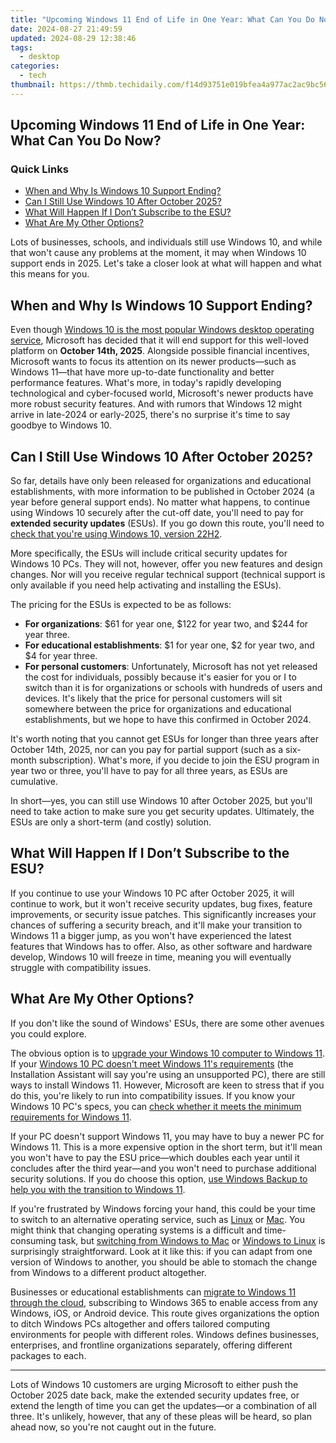 ```yaml
---
title: "Upcoming Windows 11 End of Life in One Year: What Can You Do Now?"
date: 2024-08-27 21:49:59
updated: 2024-08-29 12:38:46
tags:
  - desktop
categories:
  - tech
thumbnail: https://thmb.techidaily.com/f14d93751e019bfea4a977ac2ac9bc564b77ea9b7c9b8b27159acb247e2b395b.jpg
---
```


## Upcoming Windows 11 End of Life in One Year: What Can You Do Now?

### Quick Links

* [When and Why Is Windows 10 Support Ending?](https://youtube-data.techidaily.com/ed-in-2024-step-by-step-methodology-tracking-youtube-traffic-and-income/)
* [Can I Still Use Windows 10 After October 2025?](https://blog-min.techidaily.com/how-to-recover-deleted-photos-on-infinix-smart-8-hd-by-stellar-photo-recovery-android-mobile-photo-recover/)
* [What Will Happen If I Don’t Subscribe to the ESU?](https://some-techniques.techidaily.com/updated-exploring-the-depth-of-editing-with-gopro-studios-capabilities/)
* [What Are My Other Options?](https://some-skills.techidaily.com/2024-approved-ultimate-utility-watch-opens-your-macdevice/)

 Lots of businesses, schools, and individuals still use Windows 10, and while that won't cause any problems at the moment, it may when Windows 10 support ends in 2025\. Let's take a closer look at what will happen and what this means for you.

##  When and Why Is Windows 10 Support Ending?

 Even though [Windows 10 is the most popular Windows desktop operating service](https://www.statista.com/statistics/993868/worldwide-windows-operating-system-market-share/#:~:text=Windows%2010%20is%20the%20most,around%2026.6%20percent%20of%20devices.), Microsoft has decided that it will end support for this well-loved platform on **October 14th, 2025**. Alongside possible financial incentives, Microsoft wants to focus its attention on its newer products—such as Windows 11—that have more up-to-date functionality and better performance features. What's more, in today's rapidly developing technological and cyber-focused world, Microsoft's newer products have more robust security features. And with rumors that Windows 12 might arrive in late-2024 or early-2025, there's no surprise it's time to say goodbye to Windows 10.

##  Can I Still Use Windows 10 After October 2025?

 So far, details have only been released for organizations and educational establishments, with more information to be published in October 2024 (a year before general support ends). No matter what happens, to continue using Windows 10 securely after the cut-off date, you'll need to pay for **extended security updates** (ESUs). If you go down this route, you'll need to [check that you're using Windows 10, version 22H2](https://ai-video-apps.techidaily.com/new-breaking-boundaries-running-windows-and-mac-video-editing-software-on-chromebook-for-2024/).

 More specifically, the ESUs will include critical security updates for Windows 10 PCs. They will not, however, offer you new features and design changes. Nor will you receive regular technical support (technical support is only available if you need help activating and installing the ESUs).

 The pricing for the ESUs is expected to be as follows:

* **For organizations**: $61 for year one, $122 for year two, and $244 for year three.
* **For educational establishments**: $1 for year one, $2 for year two, and $4 for year three.
* **For personal customers**: Unfortunately, Microsoft has not yet released the cost for individuals, possibly because it's easier for you or I to switch than it is for organizations or schools with hundreds of users and devices. It's likely that the price for personal customers will sit somewhere between the price for organizations and educational establishments, but we hope to have this confirmed in October 2024.

 It's worth noting that you cannot get ESUs for longer than three years after October 14th, 2025, nor can you pay for partial support (such as a six-month subscription). What's more, if you decide to join the ESU program in year two or three, you'll have to pay for all three years, as ESUs are cumulative.

 In short—yes, you can still use Windows 10 after October 2025, but you'll need to take action to make sure you get security updates. Ultimately, the ESUs are only a short-term (and costly) solution.

##  What Will Happen If I Don’t Subscribe to the ESU?

 If you continue to use your Windows 10 PC after October 2025, it will continue to work, but it won't receive security updates, bug fixes, feature improvements, or security issue patches. This significantly increases your chances of suffering a security breach, and it'll make your transition to Windows 11 a bigger jump, as you won't have experienced the latest features that Windows has to offer. Also, as other software and hardware develop, Windows 10 will freeze in time, meaning you will eventually struggle with compatibility issues.

##  What Are My Other Options?

 If you don't like the sound of Windows' ESUs, there are some other avenues you could explore.

 The obvious option is to [upgrade your Windows 10 computer to Windows 11](https://common-error.techidaily.com/guide-solving-the-problem-of-dysfunctional-usb-mouse-and-keyboard-under-windows-vistawindows-7/). If your [Windows 10 PC doesn't meet Windows 11's requirements](https://instagram-video-files.techidaily.com/influential-impact-celebrating-instagrams-most-dynamic-stars-for-2024/) (the Installation Assistant will say you're using an unsupported PC), there are still ways to install Windows 11\. However, Microsoft are keen to stress that if you do this, you're likely to run into compatibility issues. If you know your Windows 10 PC's specs, you can [check whether it meets the minimum requirements for Windows 11](https://support.microsoft.com/en-gb/windows/windows-11-system-requirements-86c11283-ea52-4782-9efd-7674389a7ba3).

 If your PC doesn't support Windows 11, you may have to buy a newer PC for Windows 11\. This is a more expensive option in the short term, but it'll mean you won't have to pay the ESU price—which doubles each year until it concludes after the third year—and you won't need to purchase additional security solutions. If you do choose this option, [use Windows Backup to help you with the transition to Windows 11](https://android-pokemon-go.techidaily.com/how-to-use-pokemon-go-joystick-on-oppo-f25-pro-5g-drfone-by-drfone-virtual-android/).

 If you're frustrated by Windows forcing your hand, this could be your time to switch to an alternative operating service, such as [Linux](https://program-issues.techidaily.com/solved-forza-horizon-4-crash-on-pc/) or [Mac](https://activate-lock.techidaily.com/easy-tutorial-for-activating-icloud-on-iphone-x-safe-and-legal-by-drfone-ios/). You might think that changing operating systems is a difficult and time-consuming task, but [switching from Windows to Mac](https://facebook-video-content.techidaily.com/new-2024-approved-uniting-platforms-efficiently-share-fb-videos-to-whatsapp/) or [Windows to Linux](https://fox-blue.techidaily.com/2024-approved-immersive-viewing-microsoft-edges-pip/) is surprisingly straightforward. Look at it like this: if you can adapt from one version of Windows to another, you should be able to stomach the change from Windows to a different product altogether.

 Businesses or educational establishments can [migrate to Windows 11 through the cloud](https://www.microsoft.com/en-us/windows-365), subscribing to Windows 365 to enable access from any Windows, iOS, or Android device. This route gives organizations the option to ditch Windows PCs altogether and offers tailored computing environments for people with different roles. Windows defines businesses, enterprises, and frontline organizations separately, offering different packages to each.

---

 Lots of Windows 10 customers are urging Microsoft to either push the October 2025 date back, make the extended security updates free, or extend the length of time you can get the updates—or a combination of all three. It's unlikely, however, that any of these pleas will be heard, so plan ahead now, so you're not caught out in the future.

<ins class="adsbygoogle"
     style="display:block"
     data-ad-format="autorelaxed"
     data-ad-client="ca-pub-7571918770474297"
     data-ad-slot="1223367746"></ins>



<ins class="adsbygoogle"
     style="display:block"
     data-ad-client="ca-pub-7571918770474297"
     data-ad-slot="8358498916"
     data-ad-format="auto"
     data-full-width-responsive="true"></ins>
